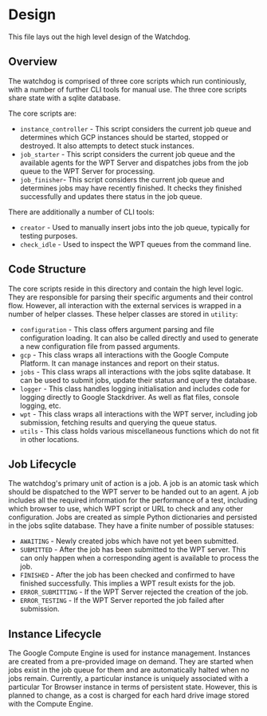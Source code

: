 # Design

This file lays out the high level design of the Watchdog.

## Overview

The watchdog is comprised of three core scripts which run continiously, with a 
number of further CLI tools for manual use. The three core scripts share state
with a sqlite database. 

The core scripts are:
 * `instance_controller` - This script considers the current job queue and 
 determines which GCP instances should be started, stopped or destroyed. It also
 attempts to detect stuck instances. 
 * `job_starter` - This script considers the current job queue and the available 
 agents for the WPT Server and dispatches jobs from the job queue to the WPT Server
 for processing.
 * `job_finisher`- This script considers the current job queue and determines 
 jobs may have recently finished. It checks they finished successfully and updates
 there status in the job queue. 
 
There are additionally a number of CLI tools:
 * `creator` - Used to manually insert jobs into the job queue, typically for
 testing purposes. 
 * `check_idle` - Used to inspect the WPT queues from the command line. 
 
 ## Code Structure
 
 The core scripts reside in this directory and contain the high level logic. They
 are responsible for parsing their specific arguments and their control flow. However,
 all interaction with the external services is wrapped in a number of helper classes. 
 These helper classes are stored in `utility`:
  * `configuration` - This class offers argument parsing and file configuration loading. 
  It can also be called directly and used to generate a new configuration file from 
  passed arguments. 
  * `gcp` - This class wraps all interactions with the Google Compute Platform. It can
  manage instances and report on their status. 
  * `jobs` - This class wraps all interactions with the jobs sqlite database. It can be 
  used to submit jobs, update their status and query the database. 
  * `logger` - This class handles logging initialisation and includes code for logging 
  directly to Google Stackdriver. As well as flat files, console logging, etc. 
  * `wpt` - This class wraps all interactions with the WPT server, including job submission,
  fetching results and querying the queue status. 
  * `utils` - This class holds various miscellaneous functions which do not fit in 
  other locations.  
 
 ## Job Lifecycle 
 
 The watchdog's primary unit of action is a job. A job is an atomic task which should
 be dispatched to the WPT server to be handed out to an agent. A job includes all 
 the required information for the performance of a test, including which browser to use,
 which WPT script or URL to check and any other configuration. Jobs are created as 
 simple Python dictionaries and persisted in the jobs sqlite database. They have 
 a finite number of possible statuses:
  * `AWAITING` - Newly created jobs which have not yet been submitted. 
  * `SUBMITTED` - After the job has been submitted to the WPT server. This can only 
  happen when a corresponding agent is available to process the job.
  * `FINISHED` - After the job has been checked and confirmed to have finished successfully. 
  This implies a WPT result exists for the job. 
  * `ERROR_SUBMITTING` - If the WPT Server rejected the creation of the job.
  * `ERROR_TESTING` - If the WPT Server reported the job failed after submission.
  
  ## Instance Lifecycle 
  
 The Google Compute Engine is used for instance management. Instances are created
 from a pre-provided image on demand. They are started when jobs exist in the job queue
 for them and are automatically halted when no jobs remain. Currently, a particular 
 instance is uniquely associated with a particular Tor Browser instance in terms 
 of persistent state. However, this is planned to change, as a cost is charged for each
 hard drive image stored with the Compute Engine.